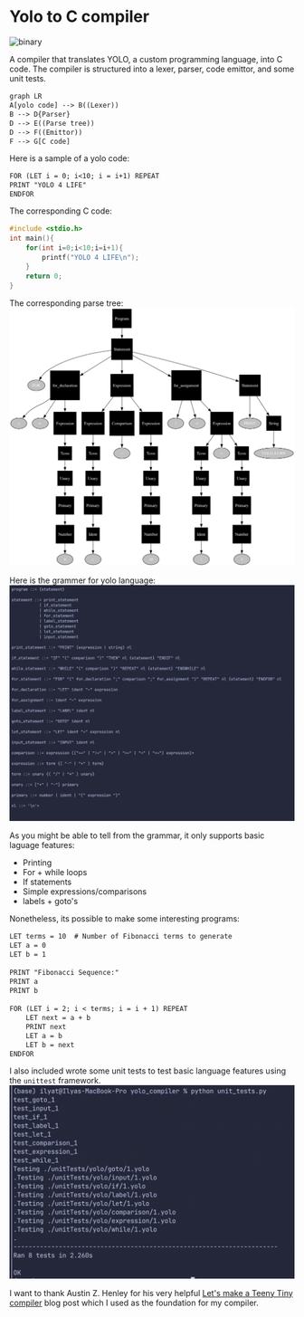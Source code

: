 # Yolo to C compiler

![binary](https://png.pngtree.com/thumb_back/fh260/background/20201101/pngtree-abstract-technology-binary-codes-and-shapes-background-image_455425.jpg)

A compiler that translates YOLO, a custom programming language, into C code. The compiler is structured into a lexer, parser, code emittor, and some unit tests.

```mermaid
graph LR
A[yolo code] --> B((Lexer))
B --> D{Parser}
D --> E((Parse tree))
D --> F((Emittor))
F --> G[C code]
```

Here is a sample of a yolo code:
```
FOR (LET i = 0; i<10; i = i+1) REPEAT
PRINT "YOLO 4 LIFE"
ENDFOR
```

The corresponding C code:
```c
#include <stdio.h>
int main(){
	for(int i=0;i<10;i=i+1){
		printf("YOLO 4 LIFE\n");
	}
	return 0;
}
```
The corresponding parse tree:
![Parse tree](./screenshots/parse_tree.png)

Here is the grammer for yolo language:
![Grammar](./screenshots/grammar.png)

As you might be able to tell from the grammar, it only supports basic laguage features:
- Printing
- For + while loops
- If statements
- Simple expressions/comparisons
- labels + goto's

Nonetheless, its possible to make some interesting programs: 

```
LET terms = 10  # Number of Fibonacci terms to generate
LET a = 0
LET b = 1

PRINT "Fibonacci Sequence:"
PRINT a
PRINT b

FOR (LET i = 2; i < terms; i = i + 1) REPEAT
    LET next = a + b
    PRINT next
    LET a = b
    LET b = next
ENDFOR

```

I also included wrote some unit tests to test basic language features using the `unittest` framework.
![Unit tests](./screenshots/unit_tests.png)

I want to thank Austin Z. Henley for his very helpful [Let's make a Teeny Tiny compiler](https://austinhenley.com/blog/teenytinycompiler1.html) blog post which I used as the foundation for my compiler.
